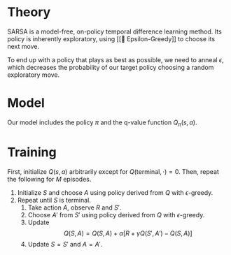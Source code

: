 # Theory
SARSA is a model-free, on-policy temporal difference learning method. Its policy is inherently exploratory, using [[🧧 Epsilon-Greedy]] to choose its next move.

To end up with a policy that plays as best as possible, we need to anneal $\epsilon$, which decreases the probability of our target policy choosing a random exploratory move.

# Model
Our model includes the policy $\pi$ and the q-value function $Q_{\pi}(s, a)$.

# Training
First, initialize $Q(s, a)$ arbitrarily except for $Q(\text{terminal}, \cdot) = 0$. Then, repeat the following for $M$ episodes.
1. Initialize $S$ and choose $A$ using policy derived from $Q$ with $\epsilon$-greedy.
2. Repeat until $S$ is terminal.
	1. Take action $A$, observe $R$ and $S'$.
	2. Choose $A'$ from $S'$ using policy derived from $Q$ with $\epsilon$-greedy.
	3. Update $$Q(S, A) = Q(S, A) + \alpha [R + \gamma Q(S', A') - Q(S, A)]$$
	4. Update $S = S'$ and $A = A'$.